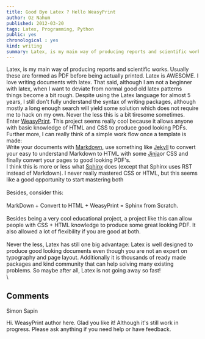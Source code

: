 ```yaml
---
title: Good Bye Latex ? Hello WeasyPrint
author: Oz Nahum
published: 2012-03-20
tags: Latex, Programming, Python
public: yes
chronological : yes
kind: writing 
summary: Latex, is my main way of producing reports and scientific works. Usually these are formed as PDF before being actually printed. Latex is AWESOME.   
---
```


Latex, is my main way of producing reports and scientific works. Usually
these are formed as PDF before being actually printed. Latex is AWESOME.
I love writing documents with latex. That said, although I am not a
beginner with latex, when I want to deviate from normal good old latex
patterns things become a bit rough.
Despite using the Latex language for almost 5 years, I still don't fully
understand the syntax of writing packages, although mostly a long enough
search will yield some solution which does not require me to hack on my
own. Never the less this is a bit tiresome sometimes.\
Enter [WeasyPrint](https://github.com/Kozea/WeasyPrint). This project
seems really cool because it allows anyone with basic knowledge of HTML
and CSS to produce good looking PDFs. Further more, I can really think
of a simple work flow once a template is made:\
Write your documents  with
[Markdown](http://daringfireball.net/projects/markdown/), use something
like [Jekyll](https://github.com/mojombo/jekyll) to convert your easy to
understand Markdown to HTML with some [Jinja](http://jinja.pocoo.org/)or
CSS and finally convert your pages to good looking PDF's.\
I think this is more or less what [Sphinx](http://sphinx.pocoo.org/)
does (except that Sphinx uses RST instead of Markdown). I never really
mastered CSS or HTML, but this seems like a good opportunity to start
mastering both\
\
Besides, consider this:\
\
MarkDown + Convert to HTML +  WeasyPrint  = Sphinx from Scratch.\
\
Besides being a very cool educational project, a project like this can
allow people with CSS + HTML knowledge to produce some great looking
PDF. It also allowed a lot of flexibility if you are good at both.  \
\
Never the less, Latex has still one big advantage: Latex is well
designed to produce good looking documents even though you are not an
expert on typography and page layout. Additionally it is thousands of
ready made packages and kind community that can help solving many
existing problems. So maybe after all, Latex is not going away so fast!\
\

Comments
--------

Simon Sapin

Hi. WeasyPrint author here. Glad you like it! Although it's still work
in progress. Please ask anything if you need help or have feedback.
